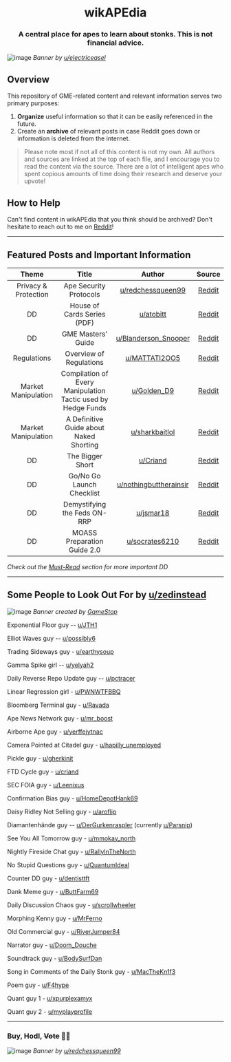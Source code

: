 <h1 align="center"> wikAPEdia </h1>

<h3 align="center">
    A central place for apes to learn about stonks. This is not financial advice.
</h3>

![image](https://user-images.githubusercontent.com/82035192/123546870-7b2cd280-d72c-11eb-8ccc-9915a2f974a3.png)
_Banner by [u/electriceasel](https://www.reddit.com/user/electriceasel/)_



## Overview 
This repository of GME-related content and relevant information serves two primary purposes:
1. **Organize** useful information so that it can be easily referenced in the future. 
2. Create an **archive** of relevant posts in case Reddit goes down or information is deleted from the internet. 

> Please note most if not all of this content is not my own. All authors and sources are linked at the top of each file, and I encourage you to read the content via the source. There are a lot of intelligent apes who spent copious amounts of time doing their research and deserve your upvote!

## How to Help
Can't find content in wikAPEdia that you think should be archived? Don't hesitate to reach out to me on [Reddit](https://www.reddit.com/user/Meticulous-)!

---

## Featured Posts and Important Information
| Theme | Title      |  Author  | Source |
| :-------------: | :-------------: |:-------------:| :-------------:|
| Privacy & Protection | Ape Security Protocols |  [u/redchessqueen99](https://www.reddit.com/user/redchessqueen99/) | [Reddit](https://www.reddit.com/r/Superstonk/comments/nsgv3d/ape_security_protocols/) |
| DD | House of Cards Series (PDF) | [u/atobitt](https://www.reddit.com/user/atobitt/) | [Reddit](https://www.reddit.com/r/Superstonk/comments/nm83eb/a_house_of_cards_parts_i_ii_iii_in_pdf/) |
| DD | GME Masters' Guide | [u/Blanderson_Snooper](https://www.reddit.com/user/Blanderson_Snooper/) | [Reddit](https://www.reddit.com/r/Superstonk/comments/njwv6n/the_gme_masters_guide_a_dd_campaign_for_apes/) |
| Regulations | Overview of Regulations | [u/MATTATI2OO5](https://www.reddit.com/user/MATTATI2OO5/) | [Reddit](https://www.reddit.com/r/Superstonk/comments/nkn84o/great_breakdownoverview_of_new_rules/) |
| Market Manipulation | Compilation of Every Manipulation Tactic used by Hedge Funds | [u/Golden_D9](https://www.reddit.com/user/Golden_D9/) | [Reddit](https://www.reddit.com/r/Superstonk/comments/n8mizw/here_is_a_complete_compilation_documenting_the/) |
| Market Manipulation | A Definitive Guide about Naked Shorting | [u/sharkbaitlol](https://www.reddit.com/user/sharkbaitlol/) | [Reddit](https://www.reddit.com/r/Superstonk/comments/nt0ojl/everything_superstonk_knows_about_naked_shorting/) |
| DD | The Bigger Short | [u/Criand](https://www.reddit.com/user/Criand/) | [Reddit](https://www.reddit.com/r/Superstonk/comments/o0scoy/the_bigger_short_how_2008_is_repeating_at_a_much/) |
| DD | Go/No Go Launch Checklist | [u/nothingbuttherainsir](https://www.reddit.com/user/nothingbuttherainsir/) | [Reddit](https://www.reddit.com/r/Superstonk/comments/nhh0f1/update_go_nogo_for_launch_the_checklist_keeping/) |
| DD | Demystifying the Feds ON-RRP | [u/jsmar18](https://www.reddit.com/user/jsmar18/) | [Reddit](https://www.reddit.com/r/Superstonk/comments/oaw2ls/demystify_the_feds_onrrp_operations_why_do_we/) |
| DD | MOASS Preparation Guide 2.0 | [u/socrates6210](https://www.reddit.com/user/socrates6210/) | [Reddit](https://www.reddit.com/r/Superstonk/comments/oakqvt/the_moass_preparation_guide_20/) |

_Check out the [Must-Read](https://github.com/verymeticulous/wikAPEdia/tree/main/Must-Read) section for more important DD_

---

## Some People to Look Out For by [u/zedinstead](https://www.reddit.com/u/zedinstead/)

![image](https://user-images.githubusercontent.com/82035192/124322077-d3107280-db4c-11eb-84c1-6534161b4db7.png)
*Banner created by [GameStop](https://twitter.com/GameStop?ref_src=twsrc%5Egoogle%7Ctwcamp%5Eserp%7Ctwgr%5Eauthor)*

Exponential Floor guy -- [u/JTH1](https://www.reddit.com/u/JTH1/)

Elliot Waves guy -- [u/possibly6](https://www.reddit.com/u/possibly6/)

Trading Sideways guy - [u/earthysoup](https://www.reddit.com/u/earthysoup/)

Gamma Spike girl -- [u/yelyah2](https://www.reddit.com/u/yelyah2/)

Daily Reverse Repo Update guy -- [u/pctracer](https://www.reddit.com/u/pctracer/)

Linear Regression girl - [u/PWNWTFBBQ](https://www.reddit.com/u/PWNWTFBBQ/)

Bloomberg Terminal guy - [u/Ravada](https://www.reddit.com/u/Ravada/)

Ape News Network guy - [u/mr_boost](https://www.reddit.com/u/mr_boost/)

Airborne Ape guy - [u/yerffejytnac](https://www.reddit.com/u/yerffejytnac/)

Camera Pointed at Citadel guy - [u/hapilly_unemployed](https://www.reddit.com/u/hapilly_unemployed/)

Pickle guy - [u/gherkinit](https://www.reddit.com/u/gherkinit/)

FTD Cycle guy - [u/criand](https://www.reddit.com/u/criand/)

SEC FOIA guy - [u/Leenixus](https://www.reddit.com/u/Leenixus/)

Confirmation Bias guy - [u/HomeDepotHank69](https://www.reddit.com/u/HomeDepotHank69/)

Daisy Ridley Not Selling guy - [u/aroflip](https://www.reddit.com/u/aroflip/)

Diamantenhände guy -- [u/DerGurkenraspler](https://www.reddit.com/u/DerGurkenraspler/) (currently [u/Parsnip](https://www.reddit.com/u/Parsnip/))

See You All Tomorrow guy - [u/mmokay_north](https://www.reddit.com/u/mmokay_north/)

Nightly Fireside Chat guy - [u/RallyInTheNorth](https://www.reddit.com/u/RallyInTheNorth/)

No Stupid Questions guy - [u/QuantumIdeal](https://www.reddit.com/u/QuantumIdeal/)

Counter DD guy - [u/dentisttft](https://www.reddit.com/u/dentisttft/)

Dank Meme guy - [u/ButtFarm69](https://www.reddit.com/u/ButtFarm69/)

Daily Discussion Chaos guy - [u/scrollwheeler](https://www.reddit.com/u/scrollwheeler/)

Morphing Kenny guy - [u/MrFerno](https://www.reddit.com/u/MrFerno/)

Old Commercial guy - [u/RiverJumper84](https://www.reddit.com/u/RiverJumper84/)

Narrator guy - [u/Doom_Douche](https://www.reddit.com/u/Doom_Douche/)

Soundtrack guy - [u/BodySurfDan](https://www.reddit.com/u/BodySurfDan/)

Song in Comments of the Daily Stonk guy - [u/MacTheKn1f3](https://www.reddit.com/u/MacTheKn1f3/)

Poem guy - [u/F4hype](https://www.reddit.com/u/F4hype/)

Quant guy 1 - [u/xpurplexamyx](https://www.reddit.com/u/xpurplexamyx/)

Quant guy 2 - [u/myplayprofile](https://www.reddit.com/u/myplayprofile/)

---

### Buy, Hodl, ~~Vote~~ 💎🙌

![image](https://user-images.githubusercontent.com/82035192/122643702-5c508f80-d0df-11eb-80a8-c1d5eadc56f8.png)
_Banner by [u/redchessqueen99](https://www.reddit.com/user/redchessqueen99/)_
